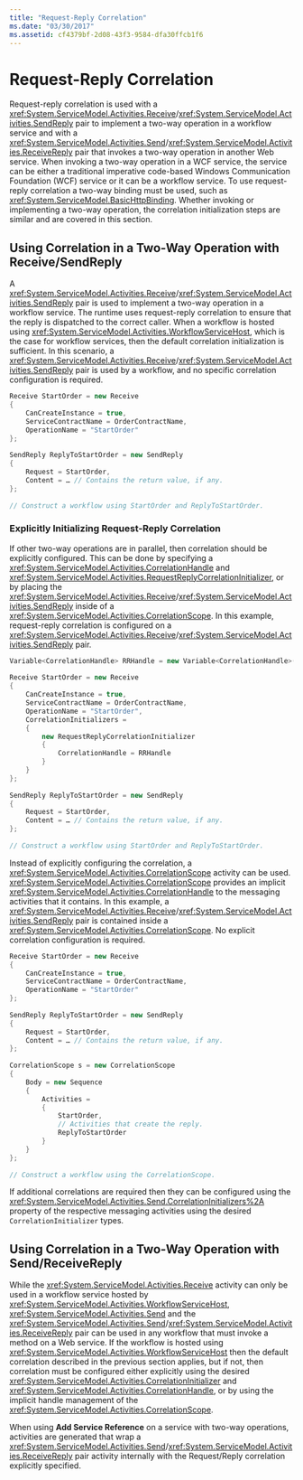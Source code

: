 ```yaml
---
title: "Request-Reply Correlation"
ms.date: "03/30/2017"
ms.assetid: cf4379bf-2d08-43f3-9584-dfa30ffcb1f6
---
```

# Request-Reply Correlation
Request-reply correlation is used with a <xref:System.ServiceModel.Activities.Receive>/<xref:System.ServiceModel.Activities.SendReply> pair to implement a two-way operation in a workflow service and with a <xref:System.ServiceModel.Activities.Send>/<xref:System.ServiceModel.Activities.ReceiveReply> pair that invokes a two-way operation in another Web service. When invoking a two-way operation in a WCF service, the service can be either a traditional imperative code-based Windows Communication Foundation (WCF) service or it can be a workflow service. To use request-reply correlation a two-way binding must be used, such as <xref:System.ServiceModel.BasicHttpBinding>. Whether invoking or implementing a two-way operation, the correlation initialization steps are similar and are covered in this section.  
  
## Using Correlation in a Two-Way Operation with Receive/SendReply  
 A <xref:System.ServiceModel.Activities.Receive>/<xref:System.ServiceModel.Activities.SendReply> pair is used to implement a two-way operation in a workflow service. The runtime uses request-reply correlation to ensure that the reply is dispatched to the correct caller. When a workflow is hosted using <xref:System.ServiceModel.Activities.WorkflowServiceHost>, which is the case for workflow services, then the default correlation initialization is sufficient. In this scenario, a <xref:System.ServiceModel.Activities.Receive>/<xref:System.ServiceModel.Activities.SendReply> pair is used by a workflow, and no specific correlation configuration is required.  
  
```csharp  
Receive StartOrder = new Receive  
{  
    CanCreateInstance = true,  
    ServiceContractName = OrderContractName,  
    OperationName = "StartOrder"  
};  
  
SendReply ReplyToStartOrder = new SendReply  
{  
    Request = StartOrder,  
    Content = … // Contains the return value, if any.  
};  
  
// Construct a workflow using StartOrder and ReplyToStartOrder.  
```  
  
### Explicitly Initializing Request-Reply Correlation  
 If other two-way operations are in parallel, then correlation should be explicitly configured. This can be done by specifying a <xref:System.ServiceModel.Activities.CorrelationHandle> and <xref:System.ServiceModel.Activities.RequestReplyCorrelationInitializer>, or by placing the <xref:System.ServiceModel.Activities.Receive>/<xref:System.ServiceModel.Activities.SendReply> inside of a <xref:System.ServiceModel.Activities.CorrelationScope>. In this example, request-reply correlation is configured on a <xref:System.ServiceModel.Activities.Receive>/<xref:System.ServiceModel.Activities.SendReply> pair.  
  
```csharp  
Variable<CorrelationHandle> RRHandle = new Variable<CorrelationHandle>();  
  
Receive StartOrder = new Receive  
{  
    CanCreateInstance = true,  
    ServiceContractName = OrderContractName,  
    OperationName = "StartOrder",  
    CorrelationInitializers =  
    {  
        new RequestReplyCorrelationInitializer  
        {  
            CorrelationHandle = RRHandle  
        }  
    }  
};  
  
SendReply ReplyToStartOrder = new SendReply  
{  
    Request = StartOrder,  
    Content = … // Contains the return value, if any.  
};  
  
// Construct a workflow using StartOrder and ReplyToStartOrder.  
```  
  
 Instead of explicitly configuring the correlation, a <xref:System.ServiceModel.Activities.CorrelationScope> activity can be used. <xref:System.ServiceModel.Activities.CorrelationScope> provides an implicit <xref:System.ServiceModel.Activities.CorrelationHandle> to the messaging activities that it contains. In this example, a <xref:System.ServiceModel.Activities.Receive>/<xref:System.ServiceModel.Activities.SendReply> pair is contained inside a <xref:System.ServiceModel.Activities.CorrelationScope>. No explicit correlation configuration is required.  
  
```csharp  
Receive StartOrder = new Receive  
{  
    CanCreateInstance = true,  
    ServiceContractName = OrderContractName,  
    OperationName = "StartOrder"  
};  
  
SendReply ReplyToStartOrder = new SendReply  
{  
    Request = StartOrder,  
    Content = … // Contains the return value, if any.  
};  
  
CorrelationScope s = new CorrelationScope  
{  
    Body = new Sequence  
    {  
        Activities =   
        {  
            StartOrder,  
            // Activities that create the reply.  
            ReplyToStartOrder  
        }  
    }  
};  
  
// Construct a workflow using the CorrelationScope.  
```  
  
 If additional correlations are required then they can be configured using the <xref:System.ServiceModel.Activities.Send.CorrelationInitializers%2A> property of the respective messaging activities using the desired `CorrelationInitializer` types.  
  
## Using Correlation in a Two-Way Operation with Send/ReceiveReply  
 While the <xref:System.ServiceModel.Activities.Receive> activity can only be used in a workflow service hosted by <xref:System.ServiceModel.Activities.WorkflowServiceHost>, <xref:System.ServiceModel.Activities.Send> and the <xref:System.ServiceModel.Activities.Send>/<xref:System.ServiceModel.Activities.ReceiveReply> pair can be used in any workflow that must invoke a method on a Web service. If the workflow is hosted using <xref:System.ServiceModel.Activities.WorkflowServiceHost> then the default correlation described in the previous section applies, but if not, then correlation must be configured either explicitly using the desired <xref:System.ServiceModel.Activities.CorrelationInitializer> and <xref:System.ServiceModel.Activities.CorrelationHandle>, or by using the implicit handle management of the <xref:System.ServiceModel.Activities.CorrelationScope>.  
  
 When using **Add Service Reference** on a service with two-way operations, activities are generated that wrap a <xref:System.ServiceModel.Activities.Send>/<xref:System.ServiceModel.Activities.ReceiveReply> pair activity internally with the Request/Reply correlation explicitly specified.
